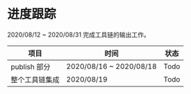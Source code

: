 # 进度跟踪

2020/08/12 ~ 2020/08/31 完成工具链的输出工作。

| 项目           | 时间                    | 状态 |
| -------------- | ----------------------- | ---- |
| publish 部分   | 2020/08/16 ~ 2020/08/18 | Todo |
| 整个工具链集成 | 2020/08/19              | Todo |
